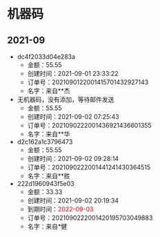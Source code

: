 # 机器码
## 2021-09
* dc4f2033d04e283a
  * 金额：55.55
  * 创建时间：2021-09-01 23:33:22
  * 订单号：2021090122001415701432927143
  * 名字：来自**杰
* 无机器码，没有添加，等待邮件发送
  * 金额：55.55
  * 创建时间：2021-09-02 07:25:43
  * 订单号：2021090222001436921436601355
  * 名字：来自**华
* d2c162a1c3796473
  * 金额：55.55
  * 创建时间：2021-09-02 09:28:14
  * 订单号：2021090222001441241430364515
  * 名字：来自**胜
* 222d1960943f5e03
  * 金额：33.33
  * 创建时间：2021-09-02 20:19:34
  * 到期时间：<font color=red>2022-09-03</font >
  * 订单号：2021090222001420195703049883
  * 名字：来自*健